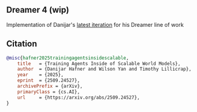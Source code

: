 ## Dreamer 4 (wip)

Implementation of Danijar's [latest iteration](https://arxiv.org/abs/2509.24527v1) for his Dreamer line of work

## Citation

```bibtex
@misc{hafner2025trainingagentsinsidescalable,
    title   = {Training Agents Inside of Scalable World Models}, 
    author  = {Danijar Hafner and Wilson Yan and Timothy Lillicrap},
    year    = {2025},
    eprint  = {2509.24527},
    archivePrefix = {arXiv},
    primaryClass = {cs.AI},
    url     = {https://arxiv.org/abs/2509.24527}, 
}
```
